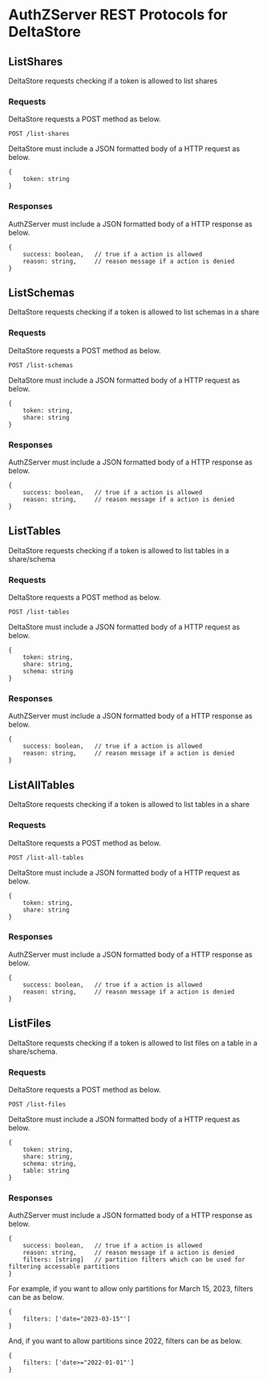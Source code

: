 # AuthZServer REST Protocols for DeltaStore

## ListShares

DeltaStore requests checking if a token is allowed to list shares

### Requests

DeltaStore requests a POST method as below.

```
POST /list-shares
```

DeltaStore must include a JSON formatted body of a HTTP request as below.

```
{
    token: string
}
```

### Responses

AuthZServer must include a JSON formatted body of a HTTP response as below.

```
{
    success: boolean,   // true if a action is allowed
    reason: string,     // reason message if a action is denied
}
```

## ListSchemas

DeltaStore requests checking if a token is allowed to list schemas in a share

### Requests

DeltaStore requests a POST method as below.

```
POST /list-schemas
```

DeltaStore must include a JSON formatted body of a HTTP request as below.

```
{
    token: string,
    share: string
}
```

### Responses

AuthZServer must include a JSON formatted body of a HTTP response as below.

```
{
    success: boolean,   // true if a action is allowed
    reason: string,     // reason message if a action is denied
}
```

## ListTables

DeltaStore requests checking if a token is allowed to list tables in a share/schema

### Requests

DeltaStore requests a POST method as below.

```
POST /list-tables
```

DeltaStore must include a JSON formatted body of a HTTP request as below.

```
{
    token: string,
    share: string,
    schema: string
}
```

### Responses

AuthZServer must include a JSON formatted body of a HTTP response as below.

```
{
    success: boolean,   // true if a action is allowed
    reason: string,     // reason message if a action is denied
}
```

## ListAllTables

DeltaStore requests checking if a token is allowed to list tables in a share

### Requests

DeltaStore requests a POST method as below.

```
POST /list-all-tables
```

DeltaStore must include a JSON formatted body of a HTTP request as below.

```
{
    token: string,
    share: string
}
```

### Responses

AuthZServer must include a JSON formatted body of a HTTP response as below.

```
{
    success: boolean,   // true if a action is allowed
    reason: string,     // reason message if a action is denied
}
```

## ListFiles

DeltaStore requests checking if a token is allowed to list files on a table in a share/schema.

### Requests

DeltaStore requests a POST method as below.

```
POST /list-files
```

DeltaStore must include a JSON formatted body of a HTTP request as below.

```
{
    token: string,
    share: string,
    schema: string,
    table: string
}
```

### Responses

AuthZServer must include a JSON formatted body of a HTTP response as below.

```
{
    success: boolean,   // true if a action is allowed
    reason: string,     // reason message if a action is denied
    filters: [string]   // partition filters which can be used for filtering accessable partitions
}
```

For example, if you want to allow only partitions for March 15, 2023, filters can be as below.

```
{
    filters: ['date="2023-03-15"']
}
```

And, if you want to allow partitions since 2022, filters can be as below.

```
{
    filters: ['date>="2022-01-01"']
}
```
